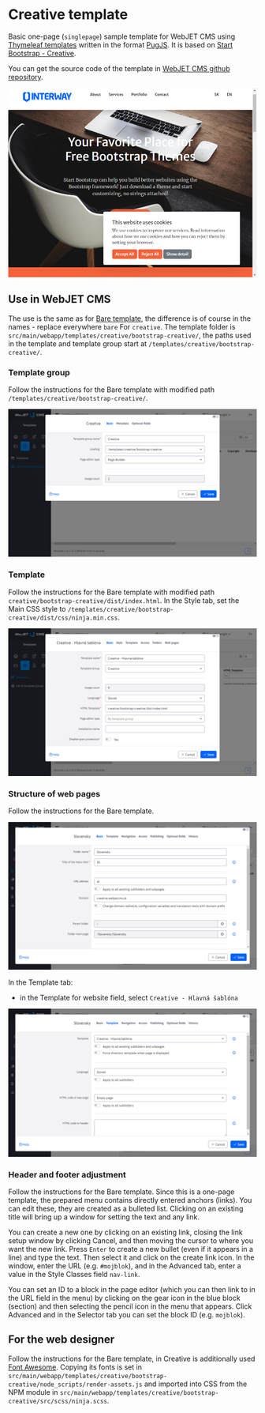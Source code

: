 # Creative template

Basic one-page (`singlepage`) sample template for WebJET CMS using [Thymeleaf templates](http://docs.webjetcms.sk/v2022/#/frontend/thymeleaf/README) written in the format [PugJS](http://docs.webjetcms.sk/v2022/#/developer/frameworks/pugjs). It is based on [Start Bootstrap - Creative]().

You can get the source code of the template in [WebJET CMS github repository](https://github.com/webjetcms/templates-creative).

![](creativepage.png)

## Use in WebJET CMS

The use is the same as for [Bare template](../template-bare/README.md#use-in-webjet-cms), the difference is of course in the names - replace everywhere `bare` For `creative`. The template folder is `src/main/webapp/templates/creative/bootstrap-creative/`, the paths used in the template and template group start at `/templates/creative/bootstrap-creative/`.

### Template group

Follow the instructions for the Bare template with modified path `/templates/creative/bootstrap-creative/`.

![](tempgroup-editor.png)

### Template

Follow the instructions for the Bare template with modified path `creative/bootstrap-creative/dist/index.html`. In the Style tab, set the Main CSS style to `/templates/creative/bootstrap-creative/dist/css/ninja.min.css`.

![](temp-editor.png)

### Structure of web pages

Follow the instructions for the Bare template.

![](group-editor.png)

In the Template tab:
- in the Template for website field, select `Creative - Hlavná šablóna`

![](group-editor-temp.png)

### Header and footer adjustment

Follow the instructions for the Bare template. Since this is a one-page template, the prepared menu contains directly entered anchors (links). You can edit these, they are created as a bulleted list. Clicking on an existing title will bring up a window for setting the text and any link.

You can create a new one by clicking on an existing link, closing the link setup window by clicking Cancel, and then moving the cursor to where you want the new link. Press `Enter` to create a new bullet (even if it appears in a line) and type the text. Then select it and click on the create link icon. In the window, enter the URL (e.g. `#mojblok`), and in the Advanced tab, enter a value in the Style Classes field `nav-link`.

You can set an ID to a block in the page editor (which you can then link to in the URL field in the menu) by clicking on the gear icon in the blue block (section) and then selecting the pencil icon in the menu that appears. Click Advanced and in the Selector tab you can set the block ID (e.g. `mojblok`).

## For the web designer

Follow the instructions for the Bare template, in Creative is additionally used [Font Awesome](https://fontawesome.com). Copying its fonts is set in `src/main/webapp/templates/creative/bootstrap-creative/node_scripts/render-assets.js` and imported into CSS from the NPM module in `src/main/webapp/templates/creative/bootstrap-creative/src/scss/ninja.scss`.
